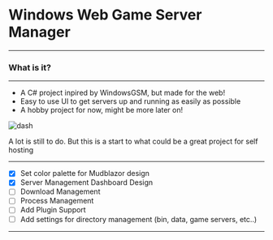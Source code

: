 
# Windows Web Game Server Manager
***

### What is it?
***
* A C# project inpired by WindowsGSM, but made for the web!
* Easy to use UI to get servers up and running as easily as possible
* A hobby project for now, might be more later on!

![dash](https://user-images.githubusercontent.com/93218464/211142148-d4788ad4-7626-41e1-b525-362d20f78318.PNG)

A lot is still to do. But this is a start to what could be a great project for self hosting


***

- [x] Set color palette for Mudblazor design
- [x] Server Management Dashboard Design
- [ ] Download Management
- [ ] Process Management
- [ ] Add Plugin Support
- [ ] Add settings for directory management (bin, data, game servers, etc..)

***